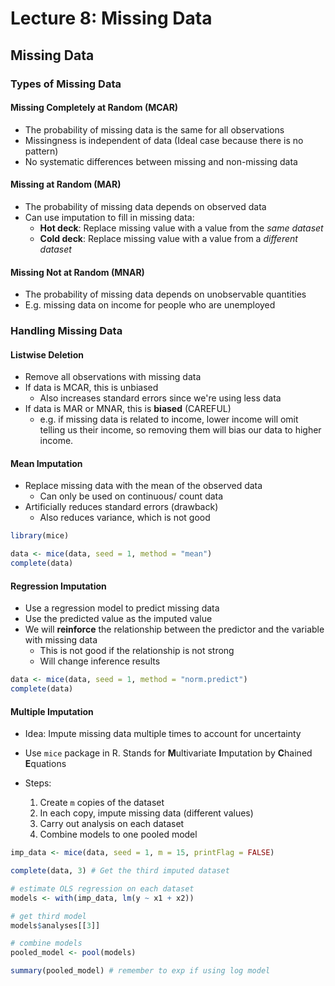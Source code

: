 # Lecture 8: Missing Data

## Missing Data

### Types of Missing Data

#### Missing Completely at Random (MCAR)

- The probability of missing data is the same for all observations
- Missingness is independent of data (Ideal case because there is no pattern)
- No systematic differences between missing and non-missing data

#### Missing at Random (MAR)

- The probability of missing data depends on observed data
- Can use imputation to fill in missing data:
  - **Hot deck**: Replace missing value with a value from the _same dataset_
  - **Cold deck**: Replace missing value with a value from a _different dataset_

#### Missing Not at Random (MNAR)

- The probability of missing data depends on unobservable quantities
- E.g. missing data on income for people who are unemployed

### Handling Missing Data

#### Listwise Deletion

- Remove all observations with missing data
- If data is MCAR, this is unbiased
  - Also increases standard errors since we're using less data
- If data is MAR or MNAR, this is **biased** (CAREFUL)
  - e.g. if missing data is related to income, lower income will omit telling us their income, so removing them will bias our data to higher income.

#### Mean Imputation

- Replace missing data with the mean of the observed data
  - Can only be used on continuous/ count data
- Artificially reduces standard errors (drawback)
  - Also reduces variance, which is not good

```r
library(mice)

data <- mice(data, seed = 1, method = "mean")
complete(data)
```

#### Regression Imputation

- Use a regression model to predict missing data
- Use the predicted value as the imputed value
- We will **reinforce** the relationship between the predictor and the variable with missing data
  - This is not good if the relationship is not strong
  - Will change inference results

```r
data <- mice(data, seed = 1, method = "norm.predict")
complete(data)
```

#### Multiple Imputation

- Idea: Impute missing data multiple times to account for uncertainty
- Use `mice` package in R. Stands for **M**ultivariate **I**mputation by **C**hained **E**quations

- Steps:
  1. Create `m` copies of the dataset
  2. In each copy, impute missing data (different values)
  3. Carry out analysis on each dataset
  4. Combine models to one pooled model

```r
imp_data <- mice(data, seed = 1, m = 15, printFlag = FALSE)

complete(data, 3) # Get the third imputed dataset

# estimate OLS regression on each dataset
models <- with(imp_data, lm(y ~ x1 + x2))

# get third model
models$analyses[[3]]

# combine models
pooled_model <- pool(models)

summary(pooled_model) # remember to exp if using log model
```
